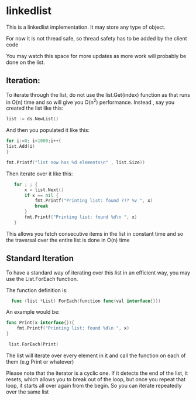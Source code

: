 # linkedlist

This is a linkedlist implementation.
It may store any type of object.

For now it is not thread safe, so thread safety has to be added by the client code

You may watch this space for more updates as more work will probably be done on the list.



## Iteration:

To iterate through the list, do not use the list.Get(index) function as that runs in O(n) time and so will give you O(n<sup>2</sup>) performance.
Instead , say you created the list like this:

```Go
list := ds.NewList()
 ```


And then you populated it like this:

```Go
for i:=0; i<1000;i++{
list.Add(i)
}

fmt.Printf("list now has %d elements\n" , list.Size))
 ```
 Then iterate over it like this:
 
 ```Go
	for ; ; {
		x = list.Next()
		if x == nil {
			fmt.Printf("Printing list: found ??? %v ", x)
			break
		}
		fmt.Printf("Printing list: found %d\n ", x)
	}
 ```


This allows you fetch consecutive items in the list in constant time and so the traversal over the entire list is done in O(n) time

## Standard Iteration
To have a standard way of iterating over this list in an efficient way, you may use the List.ForEach function.

The function definition is:

```Go
  func (list *List) ForEach(function func(val interface{}))
```



An example would be:

```Go
func Print(x interface{}){
	fmt.Printf("Printing list: found %d\n ", x)
}

 list.ForEach(Print)

```
The list will iterate over every element in it and call the function on each of them (e.g Print or whatever) 


Please note that the iterator is a cyclic one.
If it detects the end of the list, it resets, which allows you to break out of the loop, but once you repeat that loop, it starts all over again from the
begin. So you can iterate repeatedly over the same list

